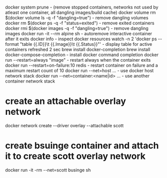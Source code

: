 docker system prune - (remove stopped containers, networks not used by atleast one container, all dangling images/build cache)
docker volume rm $(docker volume ls -q -f "dangling=true") - remove dangling volumes
docker rm $(docker ps -q -f "status=exited") - remove exited containers
docker rmi $(docker images -q -f "dangling=true") - remove dangling images
docker run -it --rm alpine sh - autoremove interactive container after it exits 
docker info - inspect docker resources
watch -n 2 'docker ps --format "table {{.ID}}\t {{.Image}}\t {{.Status}}"' - display table for active containers refreshed 2 sec 
brew install docker-completion brew install docker-compose-completion - install docker command completion
docker run --restart=always "image" - restart always when the container exits
docker run --restart=on-failure:10 redis - restart container on failure and a maximum restart count of 10
docker run --net=host ... - use docker host network stack
docker run --net=container:<name|id> ... - use another container network stack

# create an attachable overlay network
docker network create --driver overlay --attachable scott

# create bsuinge container and attach it to create scott overlay network
docker run -it -rm --net=scott businge sh
